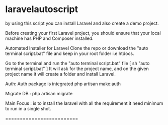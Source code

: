 # laravelautoscript

by using this script you can install Laravel and also create a demo project.

Before creating your first Laravel project, you should ensure that your local machine has PHP and Composer installed. 

Automated Installer for Laravel
Clone the repo or download the "auto terminal script.bat" file and keep in your root folder i.e htdocs.

Go to the terminal and run the "auto terminal script.bat" file [ sh "auto terminal script.bat" ] It will ask for the project name, and on the given project name it will create a folder and install Laravel.

Auth: Auth package is integrated php artisan make:auth

Migrate DB : php artisan migrate

Main Focus : is to install the laravel with all the requirement it need minimum to run in a single shot.


=========================
